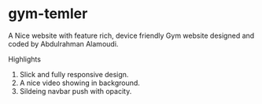# gym-temler

A Nice website with feature rich, device friendly Gym website designed and coded by Abdulrahman Alamoudi.

Highlights

1. Slick and fully responsive design.
2. A nice video showing in background.
3. Sildeing navbar push with opacity.


